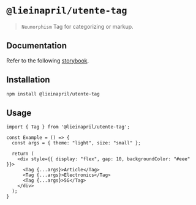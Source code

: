 # `@lieinapril/utente-tag`

> `Neumorphism` Tag for categorizing or markup.

## Documentation

Refer to the following [storybook](https://lordono.github.io/utente/).

## Installation

```bash
npm install @lieinapril/utente-tag
```

## Usage

```JSX
import { Tag } from '@lieinapril/utente-tag';

const Example = () => {
  const args = { theme: "light", size: "small" };

  return (
    <div style={{ display: "flex", gap: 10, backgroundColor: "#eee" }}>
      <Tag {...args}>Article</Tag>
      <Tag {...args}>Electronics</Tag>
      <Tag {...args}>5G</Tag>
    </div>
  );
}
```
